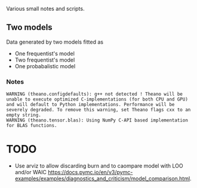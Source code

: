 Various small notes and scripts.

## Two models

Data generated by two models fitted as

- One frequentist's model
- Two frequentist's model
- One probabalistic model

### Notes

```text
WARNING (theano.configdefaults): g++ not detected ! Theano will be unable to execute optimized C-implementations (for both CPU and GPU) and will default to Python implementations. Performance will be severely degraded. To remove this warning, set Theano flags cxx to an empty string.
WARNING (theano.tensor.blas): Using NumPy C-API based implementation for BLAS functions.
```

# TODO

- Use arviz to allow discarding burn and to caompare model with LOO and/or WAIC <https://docs.pymc.io/en/v3/pymc-examples/examples/diagnostics_and_criticism/model_comparison.html>.
